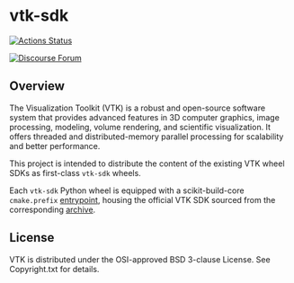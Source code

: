 # vtk-sdk

[![Actions Status][actions-badge]][actions-link]

<!--
[![Documentation Status][rtd-badge]][rtd-link]
-->

<!--
[![PyPI version][pypi-version]][pypi-link]
[![PyPI platforms][pypi-platforms]][pypi-link]
-->

[![Discourse Forum][discourse-forum-badge]][discourse-forum-link]

<!-- SPHINX-START -->

## Overview

The Visualization Toolkit (VTK) is a robust and open-source software system that
provides advanced features in 3D computer graphics, image processing, modeling,
volume rendering, and scientific visualization. It offers threaded and
distributed-memory parallel processing for scalability and better performance.

This project is intended to distribute the content of the existing VTK wheel
SDKs as first-class `vtk-sdk` wheels.

Each `vtk-sdk` Python wheel is equipped with a scikit-build-core `cmake.prefix`
[entrypoint][scikit-build-core-entrypoint], housing the official VTK SDK sourced
from the corresponding [archive][wheel-sdks-link].

[wheel-sdks-link]: https://vtk.org/files/wheel-sdks/
[scikit-build-core-entrypoint]:
  https://scikit-build-core.readthedocs.io/en/latest/cmakelists.html#finding-other-packages

## License

VTK is distributed under the OSI-approved BSD 3-clause License. See
Copyright.txt for details.

<!-- prettier-ignore-start -->
[actions-badge]:            https://github.com/Kitware/vtk-sdk-python-distributions/workflows/CI/badge.svg
[actions-link]:             https://github.com/Kitware/vtk-sdk-python-distributions/actions
[discourse-forum-badge]:    https://img.shields.io/discourse/https/discourse.vtk.org/status.svg
[discourse-forum-link]:     https://discourse.vtk.org/

<!--
[pypi-link]:                https://pypi.org/project/vtk-sdk/
[pypi-platforms]:           https://img.shields.io/pypi/pyversions/vtk-sdk
[pypi-version]:             https://img.shields.io/pypi/v/vtk-sdk
[rtd-badge]:                https://readthedocs.org/projects/vtk-sdk/badge/?version=latest
[rtd-link]:                 https://vtk-sdk.readthedocs.io/en/latest/?badge=latest
-->

<!-- prettier-ignore-end -->

